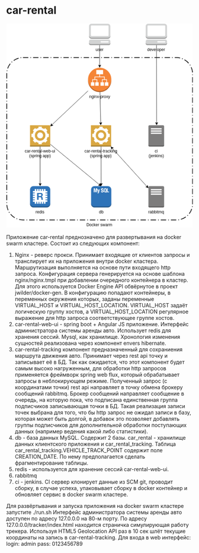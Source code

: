 # car-rental

![app-diagram](https://raw.githubusercontent.com/gagagogo/car-rental/master/docs/img/app-diagram.png "Application component diagramm")

Приложение car-rental преднозначено для развертывания на docker swarm кластере. Состоит из следующих компонент:
1. Nginx - реверс прокси. Принимает входящие от клиентов запросы и транслирует их на приложения внутри docker кластера. Маршрутизация выполняется на основе пути входящего http запроса. Конфигурация сервера генерируется на основе шаблона nginx/nginx.tmpl при добавлении очередного контейнера в кластер. Для этого используется Docker Engine API обвёрнутое в проект jwilder/docker-gen. В конфигурацию попадают контейнеры, в переменных окружения которых, заданы переменные VIRTUAL_HOST и VIRTUAL_HOST_LOCATION. VIRTUAL_HOST задаёт логическую группу хостов, а VIRTUAL_HOST_LOCATION регулярное выражение для http запроса соответствующее группе хостов.
2. car-rental-web-ui - spring boot + Angular JS приложение. Интерфейс администратора системы аренды авто. Использует redis для хранения сессий. Mysql, как хранилище. Хронология изменения сущностей реализована через компонент envers hibernate.
3. car-rental-tracking компонент предназначенный для сохраниения маршрута движения авто. Принимает через rest api точку и записывает её в БД. Так как ожидается, что этот компонент будет самым высоко нагруженным, для обработки http запросов  применяется фреймворк spring web flux, который обрабатывает запросы в неблокирующем режиме. Полученный запрос (с координатами точки) rest api направляет в точку обмена брокеру сообщений rabbitmq. Брокер сообщений направляет сообщение в очередь, на которую пока, что подписана единственная группа подписчиков записывающая точки в БД. Такая реализация записи точек выбрана для того, что бы http запрос не ожидал записи в базу, которая может быть долгой, в добавок это позволяет добавлять группы подписчиков для дополнительной обработки поступающих данных (например ведения какой либо статистики).
4. db - база данных MySQL. Содержит 2 базы. car_rental - хранилище данных клиентского приложения и car_rental_tracking. Таблица car_rental_tracking.VEHICLE_TRACK_POINT содержит поле CREATION_DATE. По нему предполагается сделать фрагментирование таблицы.
5. redis - используется для хранение сессий car-rental-web-ui.
6. rabbitmq
7. ci - jenkins. CI сервер клонирует данные из SCM git, проводит сборку, в случае успеха, упаковывает сборку в docker контейнер и обновляет сервис в docker swarm кластере.

Для развёртывания и запуска приложения на docker swarm кластере запустите ./run.sh
Интерфейс администратора системы аренды авто доступен по адресу 127.0.0.0 на 80-м порту.
По адресу 127.0.0.0/tracker/index.html находится страничка симулирующая работу трекера. Используя HTML5 Geolocation API раз в 10 сек шлёт текущие координаты на запись в car-rental-tracking.
Для входа в web интерфейс:
login: admin
pass: 0123456789
